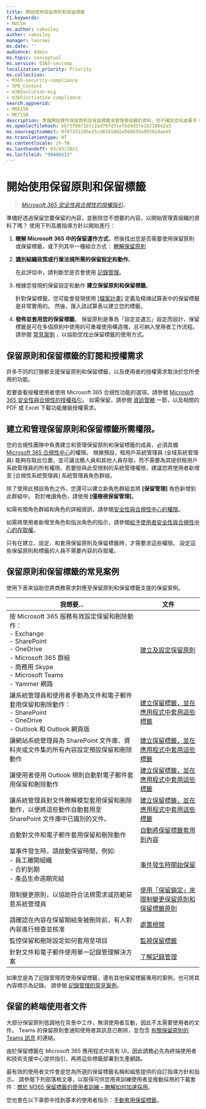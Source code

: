 ```yaml
---
title: 開始使用保留原則和保留標籤
f1.keywords:
- NOCSH
ms.author: cabailey
author: cabailey
manager: laurawi
ms.date: ''
audience: Admin
ms.topic: conceptual
ms.service: O365-seccomp
localization_priority: Priority
ms.collection:
- M365-security-compliance
- SPO_Content
- m365solution-mig
- m365initiative-compliance
search.appverid:
- MOE150
- MET150
description: 準備開始實作保留原則及保留標籤來管理貴組織的資料，但不確定從何處著手？ 若要開始進行，請參閱一些實用的指導方針。
ms.openlocfilehash: bb73f0871bfc2ad707d31ef6d4d57e18218842a5
ms.sourcegitcommit: 070724118be25cd83418d2a56863da95582dae65
ms.translationtype: HT
ms.contentlocale: zh-TW
ms.lasthandoff: 03/03/2021
ms.locfileid: "50406513"
---
```

# <a name="get-started-with-retention-policies-and-retention-labels"></a>開始使用保留原則和保留標籤

>*[Microsoft 365 安全性與合規性的授權指引](https://aka.ms/ComplianceSD)。*

準備好透過保留您要保留的內容，並刪除您不想要的內容，以開始管理貴組織的資料了嗎？ 使用下列高層指導方針以開始進行：

1. **瞭解 Microsoft 365 中的保留運作方式**，然後找出您是否需要使用保留原則或保留標籤，或下列其中一種組合方式： [瞭解保留原則](retention.md)

2. **識別組織政策或行業法規所需的保留設定和動作**。
    
    在此評估中，請判斷您是否會使用 [記錄管理](records-management.md)。

3. 根據您發現的保留設定和動作 **建立保留原則和保留標籤**。
    
    針對保留標籤，您可能會發現使用 [[檔案計畫]](file-plan-manager.md) 定義及精煉試算表中的保留標籤是非常實用的。 然後，匯入該試算表以建立您的標籤。
    
3. **發佈並套用您的保留標籤**。 保留原則是專為「設定並遺忘」設定而設計，保留標籤是可在多個原則中使用的可重複使用構造塊，且可納入使用者工作流程。 請參閱 [常見案例](#common-scenarios-for-retention-policies-and-retention-labels) ，以協助您找出保留標籤的使用方式。 

## <a name="subscription-and-licensing-requirements-for-retention-policies-and-retention-labels"></a>保留原則和保留標籤的訂閱和授權需求

許多不同的訂閱都支援保留原則和保留標籤，以及使用者的授權需求取決於您所使用的功能。

若要查看授權使用者使用 Microsoft 365 合規性功能的選項，請參閱 [Microsoft 365 安全性與合規性的授權指引](https://aka.ms/ComplianceSD)。 如需保留，請參閱 [資訊管轄](https://docs.microsoft.com/office365/servicedescriptions/microsoft-365-service-descriptions/microsoft-365-tenantlevel-services-licensing-guidance/microsoft-365-security-compliance-licensing-guidance#information-governance) 一節，以及相關的 PDF 或 Excel 下載功能層級授權需求。

## <a name="permissions-required-to-create-and-manage-retention-policies-and-retention-labels"></a>建立和管理保留原則和保留標籤所需權限。

您的合規性團隊中負責建立和管理保留原則和保留標籤的成員，必須具備 [Microsoft 365 合規性中心](https://compliance.microsoft.com/)的權限。 根據預設，租用戶系統管理員 (全域系統管理員) 能夠存取此位置，並可讓法務人員和其他人員存取，而不需要為其提供租用戶系統管理員的所有權限。若要授與此受限制的系統管理權限，建議您將使用者新增至 [合規性系統管理員] 系統管理員角色群組。

除了使用此預設角色之外，您還可以建立新角色群組並將 **[保留管理]** 角色新增到此群組中。 對於唯讀角色，請使用 **[僅檢視保留管理]**。 

如需有關角色群組和角色的詳細資訊，請參閱[安全性與合規性中心的權限](https://docs.microsoft.com/microsoft-365/security/office-365-security/permissions-in-the-security-and-compliance-center#roles-in-the-security--compliance-center)。

如需將使用者新增至角色和指派角色的指示，請參閱[給予使用者安全性與合規性中心的存取權](https://docs.microsoft.com/microsoft-365/security/office-365-security/grant-access-to-the-security-and-compliance-center)。

只有在建立、設定、和套用保留原則及保留標籤時，才需要求這些權限。 設定這些保留原則和標籤的人員不需要內容的存取權。

## <a name="common-scenarios-for-retention-policies-and-retention-labels"></a>保留原則和保留標籤的常見案例

使用下表來協助您將商務需求對應至保留原則和保留標籤支援的保留案例。

|我想要...|文件|
|----------------|---------------|
|按 Microsoft 365 服務有效設定保留和刪除動作： <br />- Exchange  <br />- SharePoint  <br />- OneDrive  <br />- Microsoft 365 群組 <br />- 商務用 Skype  <br />- Microsoft Teams <br />- Yammer 網路 |[建立及設定保留原則](create-retention-policies.md)|
|讓系統管理員和使用者手動為文件和電子郵件套用保留和刪除動作： <br />- SharePoint <br />- OneDrive <br />- Outlook 和 Outlook 網頁版|[建立保留標籤，並在應用程式中套用這些標籤](create-apply-retention-labels.md)|
|讓網站系統管理員為 SharePoint 文件庫、資料夾或文件集的所有內容設定預設保留和刪除動作|[建立保留標籤，並在應用程式中套用這些標籤](create-apply-retention-labels.md)|
|讓使用者使用 Outlook 規則自動對電子郵件套用保留和刪除動作|[建立保留標籤，並在應用程式中套用這些標籤](create-apply-retention-labels.md)|
|讓系統管理員對文件瞭解模型套用保留和刪除動作，以便將這些動作自動套用至 SharePoint 文件庫中已識別的文件。|[建立保留標籤，並在應用程式中套用這些標籤](create-apply-retention-labels.md)|
|自動對文件和電子郵件套用保留和刪除動作 |[自動將保留標籤套用到內容](apply-retention-labels-automatically.md)|
|當事件發生時，請啟動保留時間，例如:  <br />- 員工離開組織 <br />- 合約到期 <br />- 產品生命週期完結| [事件發生時開始保留](event-driven-retention.md)|
|限制變更原則，以協助符合法規需求或防範惡意系統管理員| [使用「保留鎖定」來限制變更保留原則和保留標籤原則](retention-preservation-lock.md)
|請確認在內容在保留期結束被刪除前，有人對內容進行檢查並核准|[處置檢閱](disposition.md#disposition-reviews) |
| 監控保留和刪除設定如何套用至項目 | [監視保留標籤](retention.md#monitoring-retention-labels) |
|針對文件和電子郵件使用單一記錄管理解決方案 |[了解記錄管理](records-management.md) |

如果您是為了記錄管理而使用保留標籤，還有其他保留標籤專用的案例，也可將其內容標示為記錄。 請參閱 [記錄管理的常見案例](get-started-with-records-management.md#common-scenarios-for-records-management)。

## <a name="end-user-documentation-for-retention"></a>保留的終端使用者文件

大部分保留原則低調地在背景中工作，無須使用者互動，因此不太需要使用者的文件。 Teams 的保留原則會通知使用者其訊息已刪除，並包含 [有關保留原則的 Teams 訊息](https://support.microsoft.com/office/teams-messages-about-retention-policies-c151fa2f-1558-4cf9-8e51-854e925b483b) 的連結。

由於保留標籤在 Microsoft 365 應用程式中具有 UI，因此請務必先為終端使用者和技術支援中心提供指引，再將這些標籤部署到生產網路。

最有效的使用者文件會是您為所選的保留標籤名稱和組態提供的自訂指導方針和指示。 請參閱下列部落格文章，以取得可供您用來訓練使用者並推動採用的下載套件：[關於 M365 保留標籤的使用者訓練 – 瞭解如何加速採用](https://techcommunity.microsoft.com/t5/microsoft-security-and/end-user-training-for-retention-labels-in-m365-how-to-accelerate/ba-p/1750861)。

您也會在以下章節中找到基本的使用者指示：[手動套用保留標籤](create-apply-retention-labels.md#manually-apply-retention-labels)。
